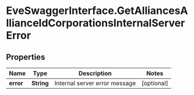# EveSwaggerInterface.GetAlliancesAllianceIdCorporationsInternalServerError

## Properties
Name | Type | Description | Notes
------------ | ------------- | ------------- | -------------
**error** | **String** | Internal server error message | [optional] 


